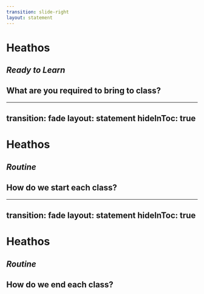 ```yaml
---
transition: slide-right
layout: statement
---
```


# Heathos

## *Ready to Learn*

## What are you required to bring to class?


---
transition: fade
layout: statement
hideInToc: true
---

# Heathos

## *Routine*

## How do we start each class?

---
transition: fade
layout: statement
hideInToc: true
---

# Heathos

## *Routine*

## How do we end each class?
